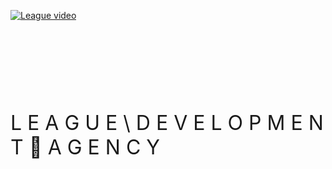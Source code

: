[![League video](https://github.com/user-attachments/assets/437906dc-4912-459d-89db-f6fc9b3161e8)](https://github.com/user-attachments/assets/9e35a657-dbd3-4959-a382-63b0ac7545c7)

<br /><br /><br />

<p align="center">

<br /><br /><br />

<!-- Варіант 2: Extra Wide Spacing, Standard Caps with spaces -->
<span style="font-size:2rem;">
L E A G U E  \  D E V E L O P M E N T &#0020 A G E N C Y
</span>

</div>
